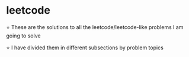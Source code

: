 # leetcode

⭐️ These are the solutions to all the leetcode/leetcode-like problems I am going to solve

⭐️ I have divided them in different subsections by problem topics
